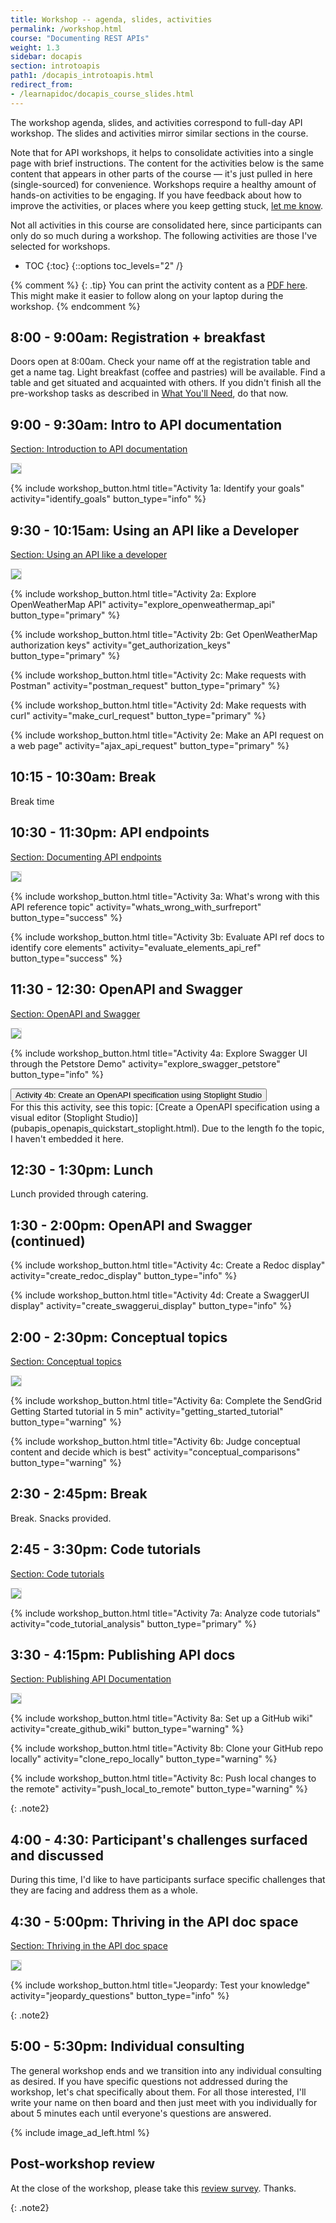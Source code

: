 ```yaml
---
title: Workshop -- agenda, slides, activities
permalink: /workshop.html
course: "Documenting REST APIs"
weight: 1.3
sidebar: docapis
section: introtoapis
path1: /docapis_introtoapis.html
redirect_from:
- /learnapidoc/docapis_course_slides.html
---
```


The workshop agenda, slides, and activities correspond to full-day API workshop. The slides and activities mirror similar sections in the course.

Note that for API workshops, it helps to consolidate activities into a single page with brief instructions. The content for the activities below is the same content that appears in other parts of the course &mdash; it's just pulled in here (single-sourced) for convenience. Workshops require a healthy amount of hands-on activities to be engaging. If you have feedback about how to improve the activities, or places where you keep getting stuck, [let me know](https://idratherbewriting.com/learnapidoc/contact.html).

Not all activities in this course are consolidated here, since participants can only do so much during a workshop. The following activities are those I've selected for workshops.

* TOC
{:toc}
{::options toc_levels="2" /}

{% comment %}
{: .tip}
You can print the activity content as a [PDF here](https://s3.us-west-1.wasabisys.com/idbwmedia.com/print/api_workshop_activities.pdf). This might make it easier to follow along on your laptop during the workshop.
{% endcomment %}

## 8:00 - 9:00am: Registration + breakfast

Doors open at 8:00am. Check your name off at the registration table and get a name tag. Light breakfast (coffee and pastries) will be available. Find a table and get situated and acquainted with others. If you didn't finish all the pre-workshop tasks as described in [What You'll Need](index.html#what-youll-need), do that now.

## 9:00 - 9:30am: Intro to API documentation

[Section: Introduction to API documentation](docapis_introtoapis.html)

<a href="/learnapidoc/slides/intro_api_documentation.html" class="noCrossRef"><img class="slideThumb" src="https://s3.us-west-1.wasabisys.com/idbwmedia.com/images/api/introapidoctitleslide.png" style="max-width: 300px; border: 1px solid #dedede;"></a>

{% include workshop_button.html title="Activity 1a: Identify your goals" activity="identify_goals" button_type="info" %}

## 9:30 - 10:15am: Using an API like a Developer

[Section: Using an API like a developer](likeadeveloper.html)

<a href="/learnapidoc/slides/using_api_like_developer.html" class="noCrossRef"><img class="slideThumb" src="https://s3.us-west-1.wasabisys.com/idbwmedia.com/images/api/using-api-developer-titleslide.png" style="max-width: 300px; border: 1px solid #dedede;"></a>

{% include workshop_button.html title="Activity 2a: Explore OpenWeatherMap API" activity="explore_openweathermap_api" button_type="primary" %}

{% include workshop_button.html title="Activity 2b: Get OpenWeatherMap authorization keys" activity="get_authorization_keys" button_type="primary" %}

{% include workshop_button.html title="Activity 2c: Make requests with Postman" activity="postman_request" button_type="primary" %}

{% include workshop_button.html title="Activity 2d: Make requests with curl" activity="make_curl_request" button_type="primary" %}

{% include workshop_button.html title="Activity 2e: Make an API request on a web page" activity="ajax_api_request" button_type="primary" %}

## 10:15 - 10:30am: Break

Break time

## 10:30 - 11:30pm: API endpoints

[Section: Documenting API endpoints](docendpoints.html)

<a href="/learnapidoc/slides/documenting_api_endpoints.html" class="noCrossRef"><img class="slideThumb" src="https://s3.us-west-1.wasabisys.com/idbwmedia.com/images/api/documenting-endpoints-titleslide.png" style="max-width: 300px; border: 1px solid #dedede;"></a>

{% include workshop_button.html title="Activity 3a: What's wrong with this API reference topic" activity="whats_wrong_with_surfreport" button_type="success" %}

{% include workshop_button.html title="Activity 3b: Evaluate API ref docs to identify core elements" activity="evaluate_elements_api_ref" button_type="success" %}

## 11:30 - 12:30: OpenAPI and Swagger

[Section: OpenAPI and Swagger](restapispecifications.html)

<a href="/learnapidoc/slides/openapi_and_swagger.html" class="noCrossRef"><img class="slideThumb" src="https://s3.us-west-1.wasabisys.com/idbwmedia.com/images/api/openapiswaggertitleslide.png" style="max-width: 300px; border: 1px solid #dedede;"></a>

{% include workshop_button.html title="Activity 4a: Explore Swagger UI through the Petstore Demo" activity="explore_swagger_petstore" button_type="info" %}


<button class="btn btn-info" type="button" data-toggle="collapse" data-target="#stoplight_tutorial" aria-expanded="false" aria-controls="collapseExample">
Activity 4b: Create an OpenAPI specification using Stoplight Studio
</button>
<div class="collapse" id="stoplight_tutorial">
<div class="card card-body" markdown="block">
For this this activity, see this topic: [Create a OpenAPI specification using a visual editor (Stoplight Studio)](pubapis_openapis_quickstart_stoplight.html). Due to the length fo the topic, I haven't embedded it here.
</div>
</div>


## 12:30 - 1:30pm: Lunch

Lunch provided through catering.

## 1:30 - 2:00pm: OpenAPI and Swagger (continued)

{% include workshop_button.html title="Activity 4c: Create a Redoc display" activity="create_redoc_display" button_type="info" %}

{% include workshop_button.html title="Activity 4d: Create a SwaggerUI display" activity="create_swaggerui_display" button_type="info" %}

## 2:00 - 2:30pm: Conceptual topics

[Section: Conceptual topics](docconceptual.html)

<a href="/learnapidoc/slides/conceptual_content_api_docs.html" class="noCrossRef"><img class="slideThumb" src="https://s3.us-west-1.wasabisys.com/idbwmedia.com/images/api/conceptualcontenttitleslide.png" style="max-width: 300px; border: 1px solid #dedede;"></a>

{% include workshop_button.html title="Activity 6a: Complete the SendGrid Getting Started tutorial in 5 min" activity="getting_started_tutorial" button_type="warning" %}

{% include workshop_button.html title="Activity 6b: Judge conceptual content and decide which is best" activity="conceptual_comparisons" button_type="warning" %}

## 2:30 - 2:45pm: Break

Break. Snacks provided.

## 2:45 - 3:30pm: Code tutorials

[Section: Code tutorials](docapiscode.html)

<a href="/learnapidoc/slides/code_tutorials.html" class="noCrossRef"><img class="slideThumb" src="https://s3.us-west-1.wasabisys.com/idbwmedia.com/images/api/codetutorialsthumb.png" style="max-width: 300px; border: 1px solid #dedede;"></a>

{% include workshop_button.html title="Activity 7a: Analyze code tutorials" activity="code_tutorial_analysis" button_type="primary" %}

## 3:30 - 4:15pm: Publishing API docs

[Section: Publishing API Documentation](publishingapis.html)

<a href="/learnapidoc/slides/publishing_api_docs.html" class="noCrossRef"><img class="slideThumb" src="https://s3.us-west-1.wasabisys.com/idbwmedia.com/images/api/publishingapidoctitleslide.png" style="max-width: 300px; border: 1px solid #dedede;"></a>

{% include workshop_button.html title="Activity 8a: Set up a GitHub wiki" activity="create_github_wiki" button_type="warning" %}

{% include workshop_button.html title="Activity 8b: Clone your GitHub repo locally" activity="clone_repo_locally" button_type="warning" %}

{% include workshop_button.html title="Activity 8c: Push local changes to the remote" activity="push_local_to_remote" button_type="warning" %}

{: .note2}

## 4:00 - 4:30: Participant's challenges surfaced and discussed

During this time, I'd like to have participants surface specific challenges that they are facing and address them as a whole.

## 4:30 - 5:00pm: Thriving in the API doc space

[Section: Thriving in the API doc space](jobapis.html)

<a href="/learnapidoc/slides/thriving_in_api_docs.html" class="noCrossRef"><img class="slideThumb" src="https://s3.us-west-1.wasabisys.com/idbwmedia.com/images/api/thrivinginapidocsthumb.png" style="max-width: 300px; border: 1px solid #dedede;"></a>

{% include workshop_button.html title="Jeopardy: Test your knowledge" activity="jeopardy_questions" button_type="info" %}

{: .note2}


## 5:00 - 5:30pm: Individual consulting

The general workshop ends and we transition into any individual consulting as desired. If you have specific questions not addressed during the workshop, let's chat specifically about them. For all those interested, I'll write your name on then board and then just meet with you individually for about 5 minutes each until everyone's questions are answered.

{% include image_ad_left.html %}

## Post-workshop review

At the close of the workshop, please take this [review survey](https://www.questionpro.com/t/AOaGwZgMcu). Thanks.

{: .note2}


<style>
ul#markdown-toc::before  {
  font-size:18px;
  padding-top:30px;
  margin: 20px 0px 20px -30px;
  content: "Workshop Agenda";
}

@media print {
  header, footer, #sidebar, ul#markdown-toc, header.dpHeader a, header.dpHeader .dphTopBar .dphLeft, .dpFooter .dpfNav .dpfnCol .dpfnGroup, hr, .userMap, .githubButton, .amazonBook, p.surveyBanner, .singlePostComics, .footerTop, .donateButton, .nextButton, .previousButton, .progress, #progressBar, #yourProgress, .progress + p, .subfoldersTitle, .folderTitle, ol.breadcrumb {
  	display: none !important;
  }

  div.main {
    margin-left: 20px;
    padding: 10px
  }
  h1, h2, h3 {
      padding-top, margin-top:20px;
      margin-bottom, padding-bottom: 10px;
  }
  img.slideThumb {
    width: 200px;
  }
}
</style>

